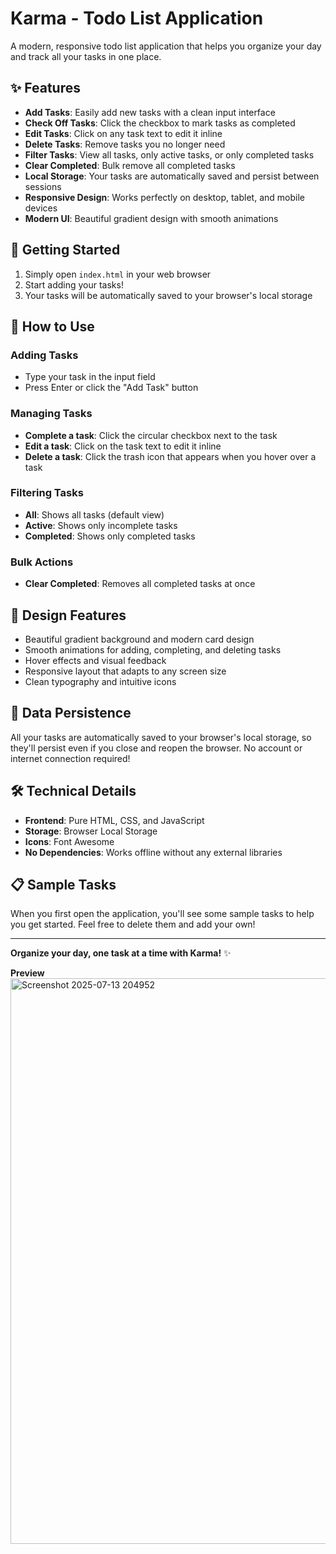 # Karma - Todo List Application

A modern, responsive todo list application that helps you organize your day and track all your tasks in one place.

## ✨ Features

- **Add Tasks**: Easily add new tasks with a clean input interface
- **Check Off Tasks**: Click the checkbox to mark tasks as completed
- **Edit Tasks**: Click on any task text to edit it inline
- **Delete Tasks**: Remove tasks you no longer need
- **Filter Tasks**: View all tasks, only active tasks, or only completed tasks
- **Clear Completed**: Bulk remove all completed tasks
- **Local Storage**: Your tasks are automatically saved and persist between sessions
- **Responsive Design**: Works perfectly on desktop, tablet, and mobile devices
- **Modern UI**: Beautiful gradient design with smooth animations

## 🚀 Getting Started

1. Simply open `index.html` in your web browser
2. Start adding your tasks!
3. Your tasks will be automatically saved to your browser's local storage

## 📱 How to Use

### Adding Tasks
- Type your task in the input field
- Press Enter or click the "Add Task" button

### Managing Tasks
- **Complete a task**: Click the circular checkbox next to the task
- **Edit a task**: Click on the task text to edit it inline
- **Delete a task**: Click the trash icon that appears when you hover over a task

### Filtering Tasks
- **All**: Shows all tasks (default view)
- **Active**: Shows only incomplete tasks
- **Completed**: Shows only completed tasks

### Bulk Actions
- **Clear Completed**: Removes all completed tasks at once

## 🎨 Design Features

- Beautiful gradient background and modern card design
- Smooth animations for adding, completing, and deleting tasks
- Hover effects and visual feedback
- Responsive layout that adapts to any screen size
- Clean typography and intuitive icons

## 💾 Data Persistence

All your tasks are automatically saved to your browser's local storage, so they'll persist even if you close and reopen the browser. No account or internet connection required!

## 🛠️ Technical Details

- **Frontend**: Pure HTML, CSS, and JavaScript
- **Storage**: Browser Local Storage
- **Icons**: Font Awesome
- **No Dependencies**: Works offline without any external libraries

## 📋 Sample Tasks

When you first open the application, you'll see some sample tasks to help you get started. Feel free to delete them and add your own!

---

**Organize your day, one task at a time with Karma!** ✨


**Preview**
<img width="1898" height="905" alt="Screenshot 2025-07-13 204952" src="https://github.com/user-attachments/assets/37f91bb2-3a92-4166-bd8c-8112fc342555" />
